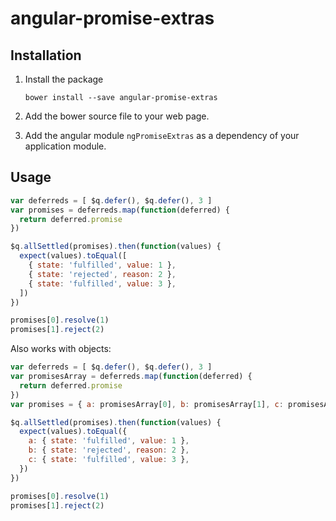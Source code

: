 # angular-promise-extras

## Installation

1. Install the package
    ```
    bower install --save angular-promise-extras
    ```

2. Add the bower source file to your web page.
3. Add the angular module `ngPromiseExtras` as a dependency of your application module.

## Usage

```javascript
var deferreds = [ $q.defer(), $q.defer(), 3 ]
var promises = deferreds.map(function(deferred) {
  return deferred.promise
})

$q.allSettled(promises).then(function(values) {
  expect(values).toEqual([
    { state: 'fulfilled', value: 1 },
    { state: 'rejected', reason: 2 },
    { state: 'fulfilled', value: 3 },
  ])
})

promises[0].resolve(1)
promises[1].reject(2)
```

Also works with objects:

```javascript
var deferreds = [ $q.defer(), $q.defer(), 3 ]
var promisesArray = deferreds.map(function(deferred) {
  return deferred.promise
})
var promises = { a: promisesArray[0], b: promisesArray[1], c: promisesArray[2]  }

$q.allSettled(promises).then(function(values) {
  expect(values).toEqual({
    a: { state: 'fulfilled', value: 1 },
    b: { state: 'rejected', reason: 2 },
    c: { state: 'fulfilled', value: 3 },
  })
})

promises[0].resolve(1)
promises[1].reject(2)
```
